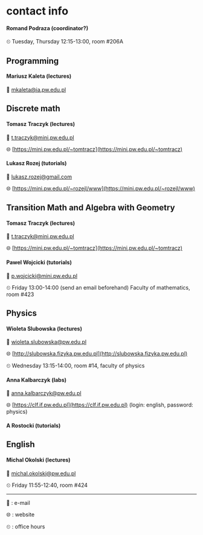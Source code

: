 # contact info

#### Romand Podraza (coordinator?)

⏲ Tuesday, Thursday 12:15-13:00, room #206A

## Programming

#### Mariusz Kaleta (lectures)

📧 mkaleta@ia.pw.edu.pl

## Discrete math

#### Tomasz Traczyk (lectures)

📧 t.traczyk@mini.pw.edu.pl

🌐 [https://mini.pw.edu.pl/~tomtracz](https://mini.pw.edu.pl/~tomtracz)

#### Lukasz Rozej (tutorials)

📧 lukasz.rozej@gmail.com

🌐 [https://mini.pw.edu.pl/~rozejl/www](https://mini.pw.edu.pl/~rozejl/www)

## Transition Math and Algebra with Geometry

#### Tomasz Traczyk (lectures)

📧 t.traczyk@mini.pw.edu.pl

🌐 [https://mini.pw.edu.pl/~tomtracz](https://mini.pw.edu.pl/~tomtracz)

#### Pawel Wojcicki (tutorials)

📧 p.wojcicki@mini.pw.edu.pl

⏲ Friday 13:00-14:00 (send an email beforehand) Faculty of mathematics, room #423

## Physics

#### Wioleta Slubowska (lectures)

📧 wioleta.slubowska@pw.edu.pl

🌐 [http://slubowska.fizyka.pw.edu.pl](http://slubowska.fizyka.pw.edu.pl)

⏲ Wednesday 13:15-14:00, room #14, faculty of physics

#### Anna Kalbarczyk (labs)

📧 anna.kalbarczyk@pw.edu.pl

🌐 [https://clf.if.pw.edu.pl](https://clf.if.pw.edu.pl) (login: english, password: physics)

#### A Rostocki (tutorials)

## English

#### Michal Okolski (lectures)

📧 michal.okolski@pw.edu.pl

⏲ Friday 11:55-12:40, room #424

---

📧 : e-mail

🌐 : website

⏲ : office hours
